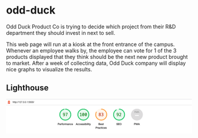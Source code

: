 # odd-duck

Odd Duck Product Co is trying to decide which project from their R&D department they should invest in next to sell.

This web page will run at a kiosk at the front entrance of the campus. Whenever an employee walks by, the employee can vote for 1 of the 3 products displayed that they think should be the next new product brought to market. After a week of collecting data, Odd Duck company will display nice graphs to visualize the results.


## Lighthouse 

![Getting Started](/img/Screenshot.png)
